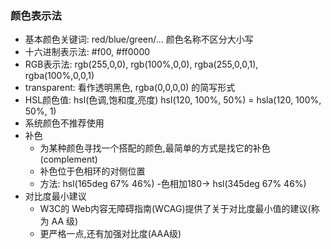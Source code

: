 ### 颜色表示法
- 基本颜色关键词: red/blue/green/... 颜色名称不区分大小写
- 十六进制表示法: #f00, #ff0000
- RGB表示法: rgb(255,0,0), rgb(100%,0,0), rgba(255,0,0,1), rgba(100%,0,0,1)
- transparent: 看作透明黑色, rgba(0,0,0,0) 的简写形式
- HSL颜色值: hsl(色调,饱和度,亮度) hsl(120, 100%, 50%) = hsla(120, 100%, 50%, 1)
- 系统颜色不推荐使用
- 补色
  - 为某种颜色寻找一个搭配的颜色,最简单的方式是找它的补色(complement)
  - 补色位于色相环的对侧位置
  - 方法: hsl(165deg 67% 46%) -色相加180-> hsl(345deg 67% 46%)
- 对比度最小建议
  - W3C的 Web内容无障碍指南(WCAG)提供了关于对比度最小值的建议(称为 AA 级)
  - 更严格一点,还有加强对比度(AAA级)
